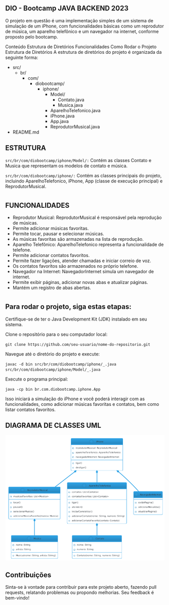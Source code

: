 ## DIO - Bootcamp JAVA BACKEND 2023

O projeto em questão é uma implementação simples de um sistema de simulação de um iPhone, com funcionalidades básicas como um reprodutor de música, um aparelho telefônico e um navegador na internet, conforme proposto pelo bootcamp.

Conteúdo
Estrutura de Diretórios
Funcionalidades
Como Rodar o Projeto
Estrutura de Diretórios
A estrutura de diretórios do projeto é organizada da seguinte forma:


- src/
  - br/
    - com/
      - diobootcamp/
        - iphone/
          - Model/
            - Contato.java
            - Musica.java
          - AparelhoTelefonico.java
          - iPhone.java
          - App.java
          - ReprodutorMusical.java
- README.md
## ESTRUTURA
  `src/br/com/diobootcamp/iphone/Model/:` Contém as classes Contato e Musica que representam os modelos de contato e música.

`src/br/com/diobootcamp/iphone/:` Contém as classes principais do projeto, incluindo AparelhoTelefonico, iPhone, App (classe de execução principal) e ReprodutorMusical.
#
## FUNCIONALIDADES
- Reprodutor Musical: ReprodutorMusical é responsável pela reprodução de músicas.
- Permite adicionar músicas favoritas.
- Permite tocar, pausar e selecionar músicas.
- As músicas favoritas são armazenadas na lista de reprodução.
- Aparelho Telefônico: AparelhoTelefonico representa a funcionalidade de telefone.
- Permite adicionar contatos favoritos.
- Permite fazer ligações, atender chamadas e iniciar correio de voz.
- Os contatos favoritos são armazenados no próprio telefone.
- Navegador na Internet: NavegadorInternet simula um navegador de internet.
- Permite exibir páginas, adicionar novas abas e atualizar páginas.
- Mantém um registro de abas abertas.
#
## Para rodar o projeto, siga estas etapas:

Certifique-se de ter o Java Development Kit (JDK) instalado em seu sistema.

Clone o repositório para o seu computador local: 

`git clone https://github.com/seu-usuario/nome-do-repositorio.git`

Navegue até o diretório do projeto e execute:


`javac -d bin src/br/com/diobootcamp/iphone/_.java src/br/com/diobootcamp/iphone/Model/_.java`

Execute o programa principal:

`java -cp bin br.com.diobootcamp.iphone.App`

Isso iniciará a simulação do iPhone e você poderá interagir com as funcionalidades, como adicionar músicas favoritas e contatos, bem como listar contatos favoritos.

## DIAGRAMA DE CLASSES UML
![UML](assets/img/ClassIphone.png)

## Contribuições
Sinta-se à vontade para contribuir para este projeto aberto, fazendo pull requests, relatando problemas ou propondo melhorias. Seu feedback é bem-vindo!

